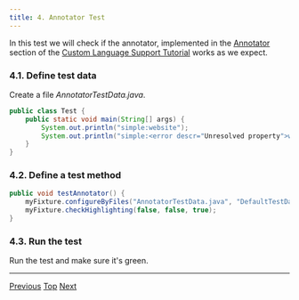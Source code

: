 ```yaml
---
title: 4. Annotator Test
---
```


In this test we will check if the annotator, implemented in the
[Annotator](/tutorials/custom_language_support/annotator.md) section
of the
[Custom Language Support Tutorial](/tutorials/custom_language_support_tutorial.md)
works as we expect.

### 4.1. Define test data

Create a file *AnnotatorTestData.java*.

```java
public class Test {
    public static void main(String[] args) {
        System.out.println("simple:website");
        System.out.println("simple:<error descr="Unresolved property">websit"</error>);
    }
}
```

### 4.2. Define a test method

```java
public void testAnnotator() {
    myFixture.configureByFiles("AnnotatorTestData.java", "DefaultTestData.simple");
    myFixture.checkHighlighting(false, false, true);
}
```

### 4.3. Run the test

Run the test and make sure it's green.

-----

[Previous](completion_test.md)
[Top](/tutorials/writing_tests_for_plugins.md)
[Next](formatter_test.md)


